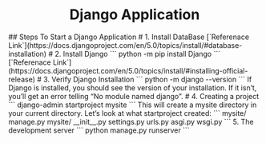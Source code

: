 <H1 align="center"> Django Application</H1>
## Steps To Start a Django Application
# 1. Install DataBase
[`Referenace Link`](https://docs.djangoproject.com/en/5.0/topics/install/#database-installation)
# 2. Install Django
```
python -m pip install Django
```
[`Referenace Link`](https://docs.djangoproject.com/en/5.0/topics/install/#installing-official-release)
# 3. Verify Django Installation
```
python -m django --version
```
If Django is installed, you should see the version of your installation. If it isn’t, you’ll get an error telling “No module named django”.
# 4. Creating a project
```
django-admin startproject mysite
```
This will create a mysite directory in your current directory.
Let’s look at what startproject created:
```
mysite/
    manage.py
    mysite/
        __init__.py
        settings.py
        urls.py
        asgi.py
        wsgi.py
```
5. The development server
```
python manage.py runserver
```
